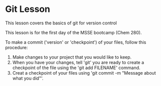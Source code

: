 # Git Lesson

This lesson covers the basics of git for version control

This lesson is for the first day of the MSSE bootcamp (Chem 280).

To make a commit ('version' or 'checkpoint') of your files, follow this procedure:

1. Make changes to your project that you would like to keep.
2. When you have your changes, tell 'git' you are ready to create a checkpoint of the file using the 'git add FILENAME' command.
3. Creat a checkpoint of your files using 'git commit -m "Message about what you did"'.
